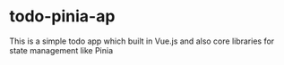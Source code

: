 # todo-pinia-ap
This is a simple todo app which built in Vue.js and also core libraries for state management like Pinia
